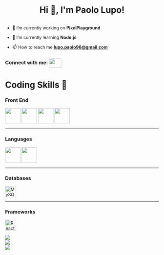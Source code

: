 <h1 align="center">Hi 👋, I'm Paolo Lupo!</h1>

<p align="left"> <img src="https://komarev.com/ghpvc/?username=paoloLupo96&label=Profile%20views&color=0e75b6&style=flat" alt="" /> </p>

- 🔭 I’m currently working on **PixelPlayground**

- 🌱 I’m currently learning **Node.js**

- 📫 How to reach me **lupo.paolo96@gmail.com**

<h3 align="left">Connect with me: <a href="https://www.linkedin.com/in/paolo-lupo" target="blank"><img align="center" src="https://raw.githubusercontent.com/rahuldkjain/github-profile-readme-generator/master/src/images/icons/Social/linked-in-alt.svg" alt="" height="30" width="40" /></a>
</h3>


# Coding Skills :space_invader:

### Front End

<div>
  <img src="https://cdn.jsdelivr.net/gh/devicons/devicon/icons/html5/html5-original.svg" height='50'/>
  <img src="https://cdn.jsdelivr.net/gh/devicons/devicon/icons/css3/css3-original.svg" height='50'/>
  <img src="https://cdn.jsdelivr.net/gh/devicons/devicon/icons/sass/sass-original.svg" height='50'/>
  <img src="https://cdn.jsdelivr.net/gh/devicons/devicon/icons/bootstrap/bootstrap-original.svg" height='50'/>
</div>

<hr>

### Languages

<div>
  <img src="https://cdn.jsdelivr.net/gh/devicons/devicon/icons/javascript/javascript-plain.svg" height='50'/>
  <img src="https://cdn.jsdelivr.net/gh/devicons/devicon/icons/typescript/typescript-original.svg" height='50'/>
</div>
  
<hr>

### Databases

<div>
  <a href="https://www.mysql.com/" target="_blank" rel="noreferrer"><img src="https://raw.githubusercontent.com/danielcranney/readme-generator/main/public/icons/skills/mysql-colored.svg" width="36" height="36" alt="MySQL" /></a>
</div>

<hr>

### Frameworks

<div>
  <a href="https://reactjs.org/" target="_blank" rel="noreferrer"><img src="https://raw.githubusercontent.com/danielcranney/readme-generator/main/public/icons/skills/react-colored.svg" width="36" height="36" alt="React" /></a>
</div>


![](https://github-readme-stats.vercel.app/api?username=paoloLupo96&theme=radical&hide_border=false&include_all_commits=false&count_private=false)<br/>
![](https://github-readme-streak-stats.herokuapp.com/?user=paoloLupo96&theme=radical&hide_border=false)<br/>
![](https://github-readme-stats.vercel.app/api/top-langs/?username=paoloLupo96&theme=radical&hide_border=false&include_all_commits=false&count_private=false&layout=compact)
